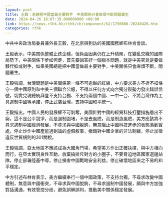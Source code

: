 ```yaml
---
layout: post
title: 王毅：若總把中國當最主要對手　中美關係只會麻煩不斷問題叢生
date: 2024-04-26 16:07:39.000000000 +08:00
link: https://news.rthk.hk/rthk/ch/component/k2/1750686-20240426.htm
categories: rthk
---
```


中共中央政治局委員兼外長王毅，在北京與到訪的美國國務卿布林肯會談。

王毅表示，中美關係整體止跌企穩，但負面因素仍在上升積聚，在變亂交織的國際局勢下，中美關係下步如何走，首先要回答好一個根本問題，就是中美究竟是要做夥伴抑或對手，如果美國總是把中國當做最主要對手，中美關係只會麻煩不斷，問題叢生。

王毅強調，台灣問題是中美關係第一條不可逾越的紅線，中方要求美方不折不扣恪守一個中國原則和中美三個聯合公報，不得以任何方式向台獨分裂勢力發出錯誤信號，切實兌現總統拜登不支持台獨、不支持兩個中國、一中一台、不將台灣作為工具遏制中國等承諾，停止武裝台灣，支持中國和平統一。

王毅指出，中國人民的發展權不可剝奪，美國針對中國的經貿科技打壓措施層出不窮，這不是公平競爭，而是遏制圍堵，不是去風險，而是制造風險，美方應該將不尋求遏制中國經濟發展，不尋求與中國脫鉤，無意阻止中國科技進步的表態落到實處，停止炒作中國產能過剩論的虛假敘事，撤銷對中國企業的非法制裁，停止加徵違反世貿規則的301關稅。

王毅強調，亞太地區不應該成為大國角鬥場，希望美方作出正確抉擇，與中方相向而行，在亞太實現良性互動，放棄搞排斥對方的小圈子，不要脅迫地區國家選邊站隊，停止部署陸基中導，停止損害中國戰略安全利益，停止破壞地區來之不易的和平穩定。

中方引述布林肯表示，美方繼續奉行一個中國政策，不支持台獨，不尋求改變中國體制，無意與中國衝突，不尋求與中國脫鉤，不尋求遏制中國發展，願與中方加強對話溝通，有效管控分歧，避免誤解誤判，推動美中關係穩定發展。
